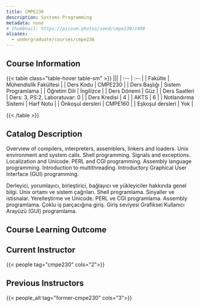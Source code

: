 ```yaml
---
title: CMPE230
description: Systems Programming
metadata: none
# thumbnail: https://picsum.photos/seed/cmpe230/1400
aliases:
  - undergraduate/courses/cmpe230
---
```

## Course Information

<!-- prettier-ignore-start -->
{{< table class="table-hover table-sm" >}}
|||
| :-- | :-- |
| Fakülte | Mühendislik Fakültesi |
| Ders Kodu | CMPE230 |
| Ders Başlığı | Sistem Programlama |
| Öğretim Dili | İngilizce |
| Ders Dönemi | Güz |
| Ders Saatleri | Ders: 3, PS:2, Laboratuvar: 0 |
| Ders Kredisi | 4 |
| AKTS | 6 |
| Notlandırma Sistemi | Harf Notu |
| Önkoşul dersleri | CMPE160 |
| Eşkoşul dersleri | Yok |

{{< /table >}}
<!-- prettier-ignore-end -->

## Catalog Description

Overview of compilers, interpreters, assemblers, linkers and loaders. Unix environment and system calls. Shell programming. Signals and exceptions. Localization and Unicode. PERL and CGI programming. Assembly language programming. Introduction to multithreading. Introductory Graphical User Interface (GUI) programming.

Derleyici, yorumlayıcı, birleştirici, bağlayıcı ve yükleyiciler hakkında genel bilgi. Unix ortamı ve sistem çağrıları. Shell programlama. Sinyaller ve istisnalar. Yerelleştirme ve Unicode. PERL ve CGI programlama. Assembly programlama. Çoklu iş parçacığına giriş. Giriş seviyesi Grafiksel Kullanıcı Arayüzü (GUI) programlama.

## Course Learning Outcome

## Current Instructor

{{< people tag="cmpe230" cols="2">}}

## Previous Instructors

{{< people_alt tag="former-cmpe230" cols="3">}}

